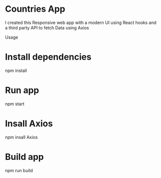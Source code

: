 # Countries App

I created this Responsive web app with a modern UI using React hooks 
and a third party API to fetch Data using Axios

Usage
# Install dependencies
npm install
# Run app
npm start
# Insall Axios
npm insall Axios
# Build app
npm run build
